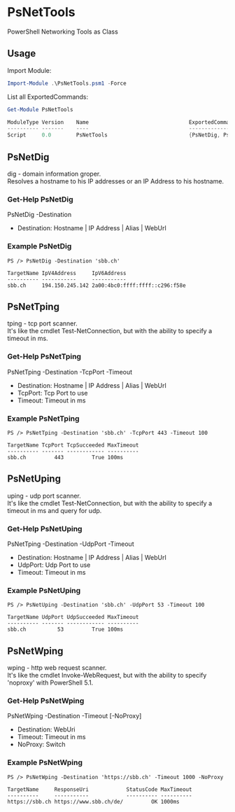 # PsNetTools

PowerShell Networking Tools as Class

## Usage

Import Module:  

````powershell
Import-Module .\PsNetTools.psm1 -Force
````

List all ExportedCommands:  

````powershell
Get-Module PsNetTools

ModuleType Version    Name                                ExportedCommands
---------- -------    ----                                ----------------
Script     0.0        PsNetTools                          {PsNetDig, PsNetTping, PsNetUping, PsNetWping}
````

## PsNetDig

dig - domain information groper.  
Resolves a hostname to his IP addresses or an IP Address to his hostname.  

### Get-Help PsNetDig

PsNetDig -Destination

- Destination: Hostname | IP Address | Alias | WebUrl

### Example PsNetDig

````
PS /> PsNetDig -Destination 'sbb.ch'

TargetName IpV4Address     IpV6Address
---------- -----------     -----------
sbb.ch     194.150.245.142 2a00:4bc0:ffff:ffff::c296:f58e
````

## PsNetTping

tping - tcp port scanner.  
It's like the cmdlet Test-NetConnection, but with the ability to specify a timeout in ms.  

### Get-Help PsNetTping

PsNetTping -Destination -TcpPort -Timeout

- Destination: Hostname | IP Address | Alias | WebUrl
- TcpPort:     Tcp Port to use
- Timeout:     Timeout in ms

### Example PsNetTping

````
PS /> PsNetTping -Destination 'sbb.ch' -TcpPort 443 -Timeout 100

TargetName TcpPort TcpSucceeded MaxTimeout
---------- ------- ------------ ----------
sbb.ch         443         True 100ms
````

## PsNetUping

uping - udp port scanner.  
It's like the cmdlet Test-NetConnection, but with the ability to specify a timeout in ms and query for udp.  

### Get-Help PsNetUping

PsNetTping -Destination -UdpPort -Timeout

- Destination: Hostname | IP Address | Alias | WebUrl
- UdpPort:     Udp Port to use
- Timeout:     Timeout in ms

### Example PsNetUping

````
PS /> PsNetUping -Destination 'sbb.ch' -UdpPort 53 -Timeout 100

TargetName UdpPort UdpSucceeded MaxTimeout
---------- ------- ------------ ----------
sbb.ch          53         True 100ms
````

## PsNetWping

wping - http web request scanner.  
It's like the cmdlet Invoke-WebRequest, but with the ability to specify 'noproxy' with PowerShell 5.1.  

### Get-Help PsNetWping

PsNetWping -Destination -Timeout [-NoProxy]

- Destination: WebUri
- Timeout:     Timeout in ms
- NoProxy:     Switch

### Example PsNetWping

````
PS /> PsNetWping -Destination 'https://sbb.ch' -Timeout 1000 -NoProxy

TargetName     ResponseUri            StatusCode MaxTimeout
----------     -----------            ---------- ----------
https://sbb.ch https://www.sbb.ch/de/         OK 1000ms
````
